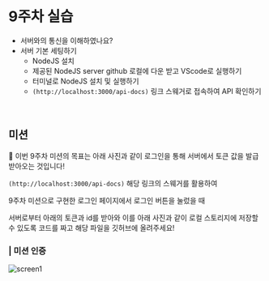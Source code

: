 # 9주차 실습

- 서버와의 통신을 이해하였나요?
- 서버 기본 세팅하기
  - NodeJS 설치
  - 제공된 NodeJS server github 로컬에 다운 받고 VScode로 실행하기
  - 터미널로 NodeJS 설치 및 실행하기
  - `(http://localhost:3000/api-docs)` 링크 스웨거로 접속하여 API 확인하기

<br>

## 미션

<aside>
🤔 이번 9주차 미션의 목표는 아래 사진과 같이 로그인을 통해 서버에서 토큰 값을 발급 받아오는 것입니다!

`(http://localhost:3000/api-docs)` 해당 링크의 스웨거를 활용하여

9주차 미션으로 구현한 로그인 페이지에서 로그인 버튼을 눌렀을 때

서버로부터 아래의 토큰과 id를 받아와 이를 아래 사진과 같이 로컬 스토리지에 저장할 수 있도록 코드를 짜고 해당 파일을 깃허브에 올려주세요!

### | 미션 인증

![screen1](https://github.com/UMC-SMWU/5th_UMC_Web_B/assets/121474189/8701996a-b421-4132-986a-b31ffb9970ee)
